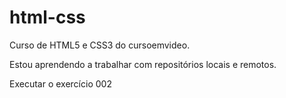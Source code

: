 # html-css
Curso de HTML5 e CSS3 do cursoemvideo.

Estou aprendendo a trabalhar com repositórios locais e remotos.

<a herf="https://professorwaldemiro.github.io/html-css/exercicios/ex002/index.html"> Executar o exercício 002 </a>
